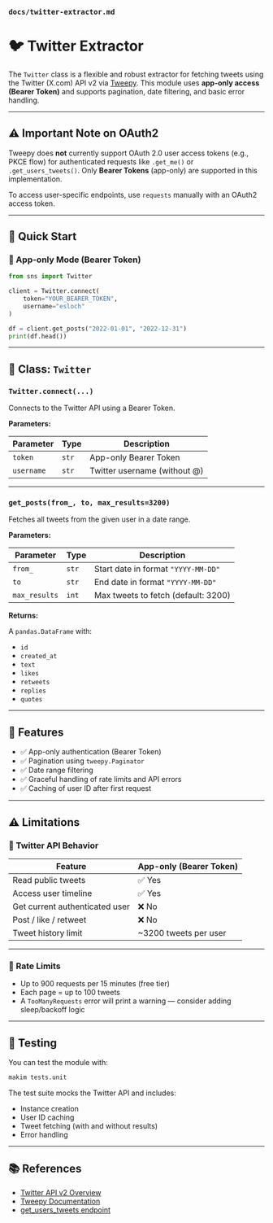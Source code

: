### `docs/twitter-extractor.md`

# 🐦 Twitter Extractor

The `Twitter` class is a flexible and robust extractor for fetching tweets using the Twitter (X.com) API v2 via [Tweepy](https://docs.tweepy.org/en/stable/).
This module uses **app-only access (Bearer Token)** and supports pagination, date filtering, and basic error handling.

---

## ⚠️ Important Note on OAuth2

Tweepy does **not** currently support OAuth 2.0 user access tokens (e.g., PKCE flow) for authenticated requests like `.get_me()` or `.get_users_tweets()`.
Only **Bearer Tokens** (app-only) are supported in this implementation.

To access user-specific endpoints, use `requests` manually with an OAuth2 access token.

---

## 🚀 Quick Start

### 🔹 App-only Mode (Bearer Token)

```python
from sns import Twitter

client = Twitter.connect(
    token="YOUR_BEARER_TOKEN",
    username="esloch"
)

df = client.get_posts("2022-01-01", "2022-12-31")
print(df.head())
```

---

## 🔧 Class: `Twitter`

### `Twitter.connect(...)`

Connects to the Twitter API using a Bearer Token.

**Parameters:**

| Parameter   | Type            | Description                        |
|-------------|------------------|------------------------------------|
| `token`     | `str`           | App-only Bearer Token              |
| `username`  | `str`           | Twitter username (without @)       |

---

### `get_posts(from_, to, max_results=3200)`

Fetches all tweets from the given user in a date range.

**Parameters:**

| Parameter     | Type     | Description                                 |
|----------------|----------|---------------------------------------------|
| `from_`        | `str`    | Start date in format `"YYYY-MM-DD"`         |
| `to`           | `str`    | End date in format `"YYYY-MM-DD"`           |
| `max_results`  | `int`    | Max tweets to fetch (default: 3200)         |

**Returns:**

A `pandas.DataFrame` with:
- `id`
- `created_at`
- `text`
- `likes`
- `retweets`
- `replies`
- `quotes`

---

## 📌 Features

- ✅ App-only authentication (Bearer Token)
- ✅ Pagination using `tweepy.Paginator`
- ✅ Date range filtering
- ✅ Graceful handling of rate limits and API errors
- ✅ Caching of user ID after first request

---

## ⚠️ Limitations

### 🔹 Twitter API Behavior

| Feature                      | App-only (Bearer Token) |
|-----------------------------|--------------------------|
| Read public tweets           | ✅ Yes                   |
| Access user timeline         | ✅ Yes                   |
| Get current authenticated user | ❌ No                  |
| Post / like / retweet        | ❌ No                   |
| Tweet history limit          | ~3200 tweets per user   |

---

### 🔹 Rate Limits

- Up to 900 requests per 15 minutes (free tier)
- Each page = up to 100 tweets
- A `TooManyRequests` error will print a warning — consider adding sleep/backoff logic

---

## 🧪 Testing

You can test the module with:

```bash
makim tests.unit
```

The test suite mocks the Twitter API and includes:

- Instance creation
- User ID caching
- Tweet fetching (with and without results)
- Error handling

---

## 📚 References

- [Twitter API v2 Overview](https://developer.twitter.com/en/docs/twitter-api)
- [Tweepy Documentation](https://docs.tweepy.org/en/stable/)
- [get_users_tweets endpoint](https://developer.twitter.com/en/docs/twitter-api/tweets/timelines/api-reference/get-users-id-tweets)
